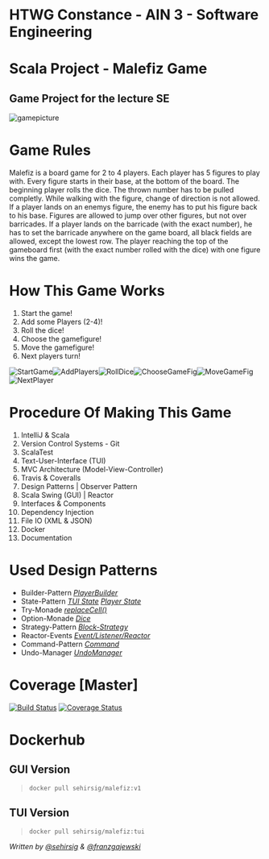 # HTWG Constance - AIN 3 - Software Engineering
# Scala Project - Malefiz Game
## Game Project for the lecture SE

![gamepicture](https://user-images.githubusercontent.com/81407658/114448533-f96ce480-9bd3-11eb-93a7-74dc0941f6c1.jpg)


# Game Rules
Malefiz is a board game for 2 to 4 players. Each player has 5 figures to play with. Every figure starts in their base, at the bottom of the board. The beginning player rolls the dice. The thrown number has to be pulled completly. While walking with the figure, change of direction is not allowed. If a player lands on an enemys figure, the enemy has to put his figure back to his base. Figures are allowed to jump over other figures, but not over barricades. If a player lands on the barricade (with the exact number), he has to set the barricade anywhere on the game board, all black fields are allowed, except the lowest row. The player reaching the top of the gameboard first (with the exact number rolled with the dice) with one figure wins the game.

# How This Game Works

 1. Start the game!
 2. Add some Players (2-4)!
 3. Roll the dice!
 4. Choose the gamefigure!
 5. Move the gamefigure!
 6. Next players turn!

![StartGame](https://i.imgur.com/Qu2U0oy.png)![AddPlayers](https://i.imgur.com/wHv20JW.png)![RollDice](https://i.imgur.com/tocdyU4.png)![ChooseGameFig](https://i.imgur.com/cAJQrEF.png)![MoveGameFig](https://i.imgur.com/6HQrexU.png)![NextPlayer](https://i.imgur.com/nHwTkKM.png)

# Procedure Of Making This Game

 1. IntelliJ & Scala
 2. Version Control Systems - Git
 3. ScalaTest
 4. Text-User-Interface (TUI)
 5. MVC Architecture (Model-View-Controller)
 6. Travis & Coveralls
 7. Design Patterns | Observer Pattern
 8. Scala Swing (GUI) | Reactor
 9. Interfaces & Components
 10. Dependency Injection
 11. File IO (XML & JSON)
 12. Docker 
 13. Documentation


# Used Design Patterns
* Builder-Pattern *[PlayerBuilder](https://github.com/franzgajewski/malefiz/blob/development/src/main/scala/de/htwg/se/malefiz/model/playerComponent/PlayerBuilder.scala)*
* State-Pattern [*TUI State*](https://github.com/franzgajewski/malefiz/blob/development/src/main/scala/de/htwg/se/malefiz/aview/TUIState.scala)  [*Player State*](https://github.com/franzgajewski/malefiz/blob/master/src/main/scala/de/htwg/se/malefiz/controller/controllerComponent/PlayerState.scala)
* Try-Monade [*replaceCell()*](https://github.com/franzgajewski/malefiz/blob/development/src/main/scala/de/htwg/se/malefiz/model/gameboardComponent/gameboardBaseImpl/Gameboard.scala#L123)
* Option-Monade [*Dice*](https://github.com/franzgajewski/malefiz/blob/development/src/main/scala/de/htwg/se/malefiz/model/gameboardComponent/gameboardBaseImpl/Dice.scala)
* Strategy-Pattern [*Block-Strategy*](https://github.com/franzgajewski/malefiz/blob/development/src/main/scala/de/htwg/se/malefiz/util/BlockStrategy.scala)
* Reactor-Events [*Event/Listener/Reactor*](https://github.com/franzgajewski/malefiz/blob/development/src/main/scala/de/htwg/se/malefiz/controller/controllerComponent/ControllerInterface.scala#L131)
* Command-Pattern [*Command*](https://github.com/franzgajewski/malefiz/blob/development/src/main/scala/de/htwg/se/malefiz/util/Command.scala)
* Undo-Manager [*UndoManager*](https://github.com/franzgajewski/malefiz/blob/development/src/main/scala/de/htwg/se/malefiz/util/UndoManager.scala)
# Coverage [Master]
[![Build Status](https://travis-ci.org/franzgajewski/malefiz.svg?branch=development&kill_cache=1)](https://travis-ci.org/franzgajewski/malefiz) [![Coverage Status](https://coveralls.io/repos/github/franzgajewski/malefiz/badge.svg?branch=development&kill_cache=1)](https://coveralls.io/github/franzgajewski/malefiz?branch=development&kill_cache=1)

# Dockerhub
## GUI Version

> `docker pull sehirsig/malefiz:v1`

## TUI Version
> `docker pull sehirsig/malefiz:tui`


*Written by [@sehirsig](https://github.com/sehirsig/) & [@franzgajewski](https://github.com/franzgajewski/)*
